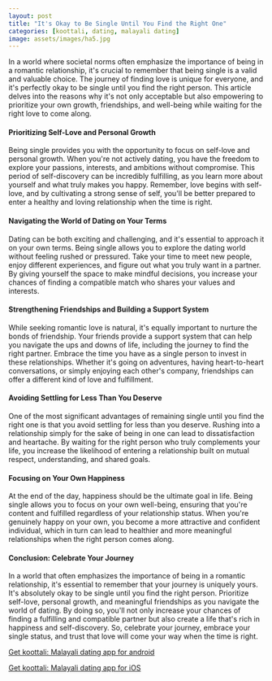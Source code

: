 ```yaml
---
layout: post
title: "It's Okay to Be Single Until You Find the Right One"
categories: [koottali, dating, malayali dating]
image: assets/images/ha5.jpg
---
```


In a world where societal norms often emphasize the importance of being in a romantic relationship, it's crucial to remember that being single is a valid and valuable choice. The journey of finding love is unique for everyone, and it's perfectly okay to be single until you find the right person. This article delves into the reasons why it's not only acceptable but also empowering to prioritize your own growth, friendships, and well-being while waiting for the right love to come along.

#### Prioritizing Self-Love and Personal Growth

Being single provides you with the opportunity to focus on self-love and personal growth. When you're not actively dating, you have the freedom to explore your passions, interests, and ambitions without compromise. This period of self-discovery can be incredibly fulfilling, as you learn more about yourself and what truly makes you happy. Remember, love begins with self-love, and by cultivating a strong sense of self, you'll be better prepared to enter a healthy and loving relationship when the time is right.

#### Navigating the World of Dating on Your Terms

Dating can be both exciting and challenging, and it's essential to approach it on your own terms. Being single allows you to explore the dating world without feeling rushed or pressured. Take your time to meet new people, enjoy different experiences, and figure out what you truly want in a partner. By giving yourself the space to make mindful decisions, you increase your chances of finding a compatible match who shares your values and interests.

#### Strengthening Friendships and Building a Support System

While seeking romantic love is natural, it's equally important to nurture the bonds of friendship. Your friends provide a support system that can help you navigate the ups and downs of life, including the journey to find the right partner. Embrace the time you have as a single person to invest in these relationships. Whether it's going on adventures, having heart-to-heart conversations, or simply enjoying each other's company, friendships can offer a different kind of love and fulfillment.

#### Avoiding Settling for Less Than You Deserve

One of the most significant advantages of remaining single until you find the right one is that you avoid settling for less than you deserve. Rushing into a relationship simply for the sake of being in one can lead to dissatisfaction and heartache. By waiting for the right person who truly complements your life, you increase the likelihood of entering a relationship built on mutual respect, understanding, and shared goals.

#### Focusing on Your Own Happiness

At the end of the day, happiness should be the ultimate goal in life. Being single allows you to focus on your own well-being, ensuring that you're content and fulfilled regardless of your relationship status. When you're genuinely happy on your own, you become a more attractive and confident individual, which in turn can lead to healthier and more meaningful relationships when the right person comes along.

#### Conclusion: Celebrate Your Journey

In a world that often emphasizes the importance of being in a romantic relationship, it's essential to remember that your journey is uniquely yours. It's absolutely okay to be single until you find the right person. Prioritize self-love, personal growth, and meaningful friendships as you navigate the world of dating. By doing so, you'll not only increase your chances of finding a fulfilling and compatible partner but also create a life that's rich in happiness and self-discovery. So, celebrate your journey, embrace your single status, and trust that love will come your way when the time is right.

[Get koottali: Malayali dating app for android](https://play.google.com/store/apps/details?id=com.koottali.app&hl=en_IN&gl=US)

[Get koottali: Malayali dating app for iOS](https://apps.apple.com/us/app/koottali-connect-with-mallus/id6448742453)

